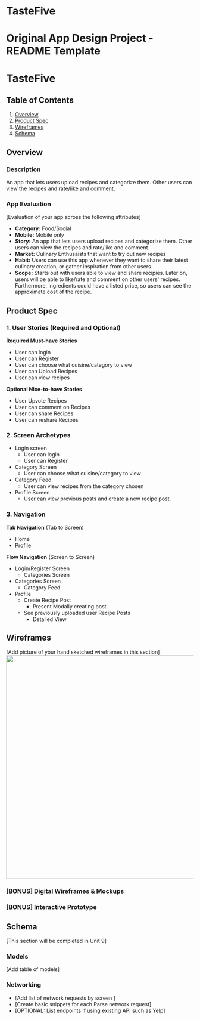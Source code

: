 # TasteFive
Original App Design Project - README Template
===

# TasteFive

## Table of Contents
1. [Overview](#Overview)
1. [Product Spec](#Product-Spec)
1. [Wireframes](#Wireframes)
2. [Schema](#Schema)

## Overview
### Description
An app that lets users upload recipes and categorize them. Other users can view the recipes and rate/like and comment.

### App Evaluation
[Evaluation of your app across the following attributes]
- **Category:** Food/Social
- **Mobile:** Mobile only
- **Story:** An app that lets users upload recipes and categorize them. Other users can view the recipes and rate/like and comment.
- **Market:** Culinary Enthusaists that want to try out new recipes
- **Habit:** Users can use this app whenever they want to share their latest culinary creation, or gather inspiration from other users.
- **Scope:** Starts out with users able to view and share recipies. Later on, users will be able to like/rate and comment on other users' recipes. Furthermore, ingredients could have a listed price, so users can see the approximate cost of the recipe.

## Product Spec

### 1. User Stories (Required and Optional)

**Required Must-have Stories**

* User can login
* User can Register
* User can choose what cuisine/category to view
* User can Upload Recipes
* User can view recipes

**Optional Nice-to-have Stories**

* User Upvote Recipes
* User can comment on Recipes
* User can share Recipes
* User can reshare Recipes

### 2. Screen Archetypes

* Login screen
    * User can login
    * User can Register
* Category Screen
   * User can choose what cuisine/category to view
* Category Feed
    * User can view recipes from the category chosen
* Profile Screen
    * User can view previous posts and create a new recipe post.

    

### 3. Navigation

**Tab Navigation** (Tab to Screen)

* Home
* Profile

**Flow Navigation** (Screen to Screen)

* Login/Register Screen
   * Categories Screen
* Categories Screen
   * Category Feed
* Profile
    * Create Recipe Post
        * Present Modally creating post
    * See previously uploaded user Recipe Posts
        * Detailed View

## Wireframes
[Add picture of your hand sketched wireframes in this section]
<img src="YOUR_WIREFRAME_IMAGE_URL" width=600>

### [BONUS] Digital Wireframes & Mockups

### [BONUS] Interactive Prototype

## Schema 
[This section will be completed in Unit 9]
### Models
[Add table of models]
### Networking
- [Add list of network requests by screen ]
- [Create basic snippets for each Parse network request]
- [OPTIONAL: List endpoints if using existing API such as Yelp]
